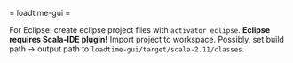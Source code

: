 = loadtime-gui =

For Eclipse: create eclipse project files with ```activator eclipse```.
**Eclipse requires Scala-IDE plugin!** Import project to workspace. 
Possibly, set build path -> output path to ```loadtime-gui/target/scala-2.11/classes```.